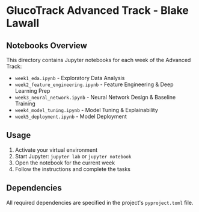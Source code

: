 # GlucoTrack Advanced Track - Blake Lawall

## Notebooks Overview

This directory contains Jupyter notebooks for each week of the Advanced Track:

- `week1_eda.ipynb` - Exploratory Data Analysis
- `week2_feature_engineering.ipynb` - Feature Engineering & Deep Learning Prep
- `week3_neural_network.ipynb` - Neural Network Design & Baseline Training
- `week4_model_tuning.ipynb` - Model Tuning & Explainability
- `week5_deployment.ipynb` - Model Deployment

## Usage

1. Activate your virtual environment
2. Start Jupyter: `jupyter lab` or `jupyter notebook`
3. Open the notebook for the current week
4. Follow the instructions and complete the tasks

## Dependencies

All required dependencies are specified in the project's `pyproject.toml` file.

